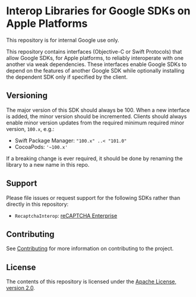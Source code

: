 # Interop Libraries for Google SDKs on Apple Platforms

This repository is for internal Google use only.

This repository contains interfaces (Objective-C or Swift Protocols) that allow Google SDKs, for
Apple platforms, to reliably interoperate with one another via weak dependencies. These interfaces
enable Google SDKs to depend on the features of another Google SDK while optionally installing the
dependent SDK only if specified by the client.

## Versioning

The major version of this SDK should always be 100. When a new interface is added, the minor version
should be incremented. Clients should always enable minor version updates from the required minimum
required minor version, `100.x`, e.g.:
- Swift Package Manager: `"100.x" ..< "101.0"`
- CocoaPods: `'~100.x'`

If a breaking change is ever required, it should be done by renaming the library to a new name in
this repo.

## Support

Please file issues or request support for the following SDKs rather than directly in this
repository:
- `RecaptchaInterop`:
  [reCAPTCHA Enterprise](https://cloud.google.com/recaptcha-enterprise/docs/getting-support)

## Contributing

See [Contributing](CONTRIBUTING.md) for more information on contributing to the project.

## License

The contents of this repository is licensed under the
[Apache License, version 2.0](http://www.apache.org/licenses/LICENSE-2.0).
